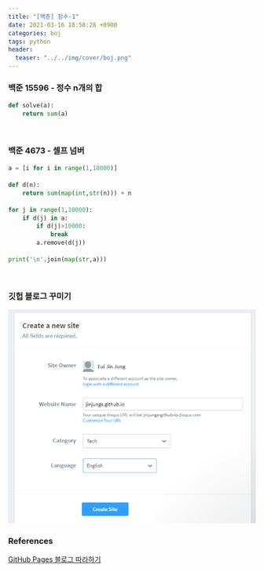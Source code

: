```yaml
---
title: "[백준] 함수-1"
date: 2021-03-16 18:58:28 +0900
categories: boj
tags: python
header:
  teaser: "../../img/cover/boj.png"
---
```


### 백준 15596 - 정수 n개의 합


```python
def solve(a):
    return sum(a)
```



<br>

### 백준 4673 - 셀프 넘버


```python
a = [i for i in range(1,10000)]

def d(n):
    return sum(map(int,str(n))) + n

for j in range(1,10000):
    if d(j) in a:
        if d(j)>10000:
            break
        a.remove(d(j))
    
print('\n'.join(map(str,a)))
```



<br>

### 깃헙 블로그 꾸미기

<img src="/img/2021-03-16/image-20210316110907712.png" alt="image-20210316110907712" style="zoom:80%;" />



<br>

### References

[GitHub Pages 블로그 따라하기](https://devinlife.com/howto/)